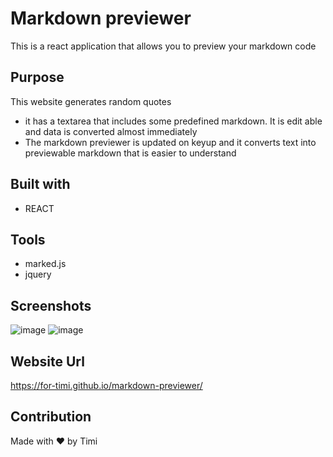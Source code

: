 # Markdown previewer
This is a react application that allows you to preview your markdown code

## Purpose
This website generates random quotes

* it has a textarea that includes some predefined markdown. It is edit able and data is converted almost immediately
* The markdown previewer is updated on keyup and it converts text into previewable markdown that is easier to understand




## Built with
* REACT

## Tools
* marked.js
* jquery


## Screenshots

![image](https://user-images.githubusercontent.com/104241247/186828431-7ea0a7fc-d8c0-4063-9316-8706bafaa870.png)
![image](https://user-images.githubusercontent.com/104241247/186828473-767abfc9-0120-4ce1-94c1-a1faa9629990.png)


## Website Url
https://for-timi.github.io/markdown-previewer/


## Contribution
Made with ❤️ by Timi
